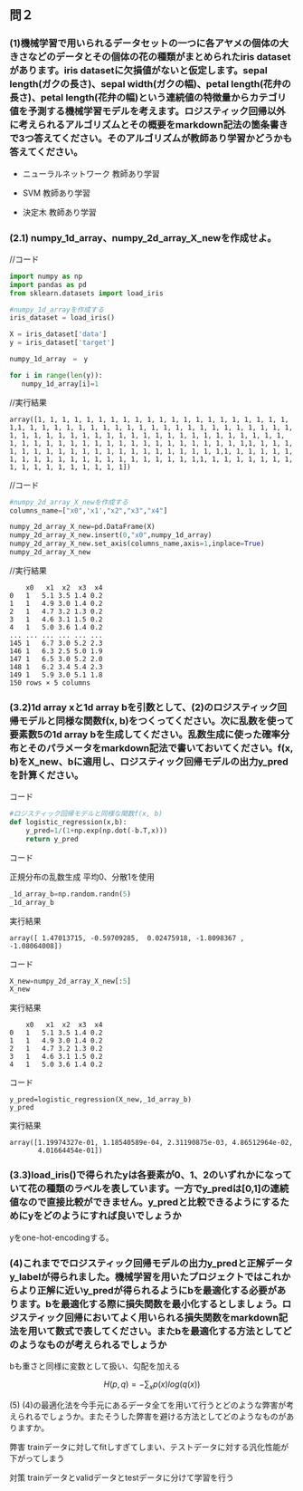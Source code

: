 ## 問２
### (1)機械学習で用いられるデータセットの一つに各アヤメの個体の大きさなどのデータとその個体の花の種類がまとめられたiris datasetがあります。iris datasetに欠損値がないと仮定します。sepal length(ガクの長さ)、sepal width(ガクの幅)、petal length(花弁の長さ)、petal length(花弁の幅)という連続値の特徴量からカテゴリ値を予測する機械学習モデルを考えます。ロジスティック回帰以外に考えられるアルゴリズムとその概要をmarkdown記法の箇条書きで3つ答えてください。そのアルゴリズムが教師あり学習かどうかも答えてください。

- ニューラルネットワーク 教師あり学習

- SVM 教師あり学習

- 決定木 教師あり学習

### (2.1) numpy_1d_array、numpy_2d_array_X_newを作成せよ。

//コード
```python
import numpy as np
import pandas as pd
from sklearn.datasets import load_iris

#numpy_1d_arrayを作成する
iris_dataset = load_iris()

X = iris_dataset['data']
y = iris_dataset['target']

numpy_1d_array　=　y

for i in range(len(y)):
   numpy_1d_array[i]=1
```
//実行結果
```
array([1, 1, 1, 1, 1, 1, 1, 1, 1, 1, 1, 1, 1, 1, 1, 1, 1, 1, 1, 1, 1, 1,1, 1, 1, 1, 1, 1, 1, 1, 1, 1, 1, 1, 1, 1, 1, 1, 1, 1, 1, 1, 1, 1, 1, 1, 1, 1, 1, 1, 1, 1, 1, 1, 1, 1, 1, 1, 1, 1, 1, 1, 1, 1, 1, 1, 1, 1, 1, 1, 1, 1, 1, 1, 1, 1, 1, 1, 1, 1, 1, 1, 1, 1, 1, 1, 1, 1,1, 1, 1, 1, 1, 1, 1, 1, 1, 1, 1, 1, 1, 1, 1, 1, 1, 1, 1, 1, 1, 1,1, 1, 1, 1, 1, 1, 1, 1, 1, 1, 1, 1, 1, 1, 1, 1, 1, 1, 1, 1, 1, 1,1, 1, 1, 1, 1, 1, 1, 1, 1, 1, 1, 1, 1, 1, 1, 1, 1, 1])
```
//コード
``` python 
#numpy_2d_array_X_newを作成する
columns_name=["x0",'x1',"x2","x3","x4"]

numpy_2d_array_X_new=pd.DataFrame(X)
numpy_2d_array_X_new.insert(0,"x0",numpy_1d_array)
numpy_2d_array_X_new.set_axis(columns_name,axis=1,inplace=True)
numpy_2d_array_X_new
```
//実行結果
``` 
    x0	 x1	 x2	 x3	 x4
0	1	5.1	3.5	1.4	0.2
1	1	4.9	3.0	1.4	0.2
2	1	4.7	3.2	1.3	0.2
3	1	4.6	3.1	1.5	0.2
4	1	5.0	3.6	1.4	0.2
...	...	...	...	...	...
145	1	6.7	3.0	5.2	2.3
146	1	6.3	2.5	5.0	1.9
147	1	6.5	3.0	5.2	2.0
148	1	6.2	3.4	5.4	2.3
149	1	5.9	3.0	5.1	1.8
150 rows × 5 columns
```

### (3.2)1d array xと1d array bを引数として、(2)のロジスティック回帰モデルと同様な関数f(x, b)をつくってください。次に乱数を使って要素数5の1d array bを生成してください。乱数生成に使った確率分布とそのパラメータをmarkdown記法で書いておいてください。f(x, b)をX_new、bに適用し、ロジスティック回帰モデルの出力y_predを計算ください。

コード
```python
#ロジスティック回帰モデルと同様な関数f(x, b)
def logistic_regression(x,b):
    y_pred=1/(1+np.exp(np.dot(-b.T,x)))
    return y_pred
```
コード 

正規分布の乱数生成 平均0、分散1を使用
```python
_1d_array_b=np.random.randn(5)
_1d_array_b
```
実行結果
```
array([ 1.47013715, -0.59709285,  0.02475918, -1.8098367 , -1.08064008])
```
コード
```python
X_new=numpy_2d_array_X_new[:5]
X_new
```
実行結果
```
    x0	 x1  x2	 x3	 x4
0	1	5.1	3.5	1.4	0.2
1	1	4.9	3.0	1.4	0.2
2	1	4.7	3.2	1.3	0.2
3	1	4.6	3.1	1.5	0.2
4	1	5.0	3.6	1.4	0.2
```

コード
```
y_pred=logistic_regression(X_new,_1d_array_b)
y_pred
```
実行結果
```
array([1.19974327e-01, 1.18540589e-04, 2.31190875e-03, 4.86512964e-02,
       4.01664454e-01])
```

### (3.3)load_iris()で得られたyは各要素が0、1、2のいずれかになっていて花の種類のラベルを表しています。一方でy_predは[0,1]の連続値なので直接比較ができません。y_predと比較できるようにするためにyをどのようにすれば良いでしょうか

yをone-hot-encodingする。


### (4)これまででロジスティック回帰モデルの出力y_predと正解データy_labelが得られました。機械学習を用いたプロジェクトではこれからより正解に近いy_predが得られるようにbを最適化する必要があります。bを最適化する際に損失関数を最小化するとしましょう。ロジスティック回帰においてよく用いられる損失関数をmarkdown記法を用いて数式で表してください。またbを最適化する方法としてどのようなものが考えられるでしょうか

bも重さと同様に変数として扱い、勾配を加える


$$ H(p, q) = -\sum_{x} p(x) log(q(x)) $$


(5) (4)の最適化法を今手元にあるデータ全てを用いて行うとどのような弊害が考えられるでしょうか。またそうした弊害を避ける方法としてどのようなものがありますか。

弊害
trainデータに対してfitしすぎてしまい、テストデータに対する汎化性能が下がってしまう

対策
trainデータとvalidデータとtestデータに分けて学習を行う